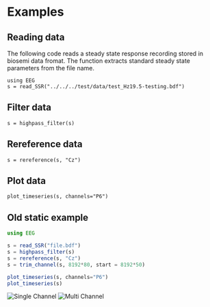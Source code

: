 # Examples

## Reading data

The following code reads a steady state response recording stored in biosemi data fromat.
The function extracts standard steady state parameters from the file name.

```@example fileread
using EEG
s = read_SSR("../../../test/data/test_Hz19.5-testing.bdf")
```

## Filter data

```@example fileread
s = highpass_filter(s)
```

## Rereference data

```@example fileread
s = rereference(s, "Cz")
```

## Plot data

```@example fileread
plot_timeseries(s, channels="P6")
```

## Old static example

```julia
using EEG

s = read_SSR("file.bdf")
s = highpass_filter(s)
s = rereference(s, "Cz")
s = trim_channel(s, 8192*80, start = 8192*50)

plot_timeseries(s, channels="P6")
plot_timeseries(s)
```

![Single Channel](https://cloud.githubusercontent.com/assets/748691/17362166/210e53f4-5974-11e6-8df0-c2723c65ba52.png)
![Multi Channel](https://cloud.githubusercontent.com/assets/748691/17362167/210f9c28-5974-11e6-8a05-62fa399d32d1.png)
